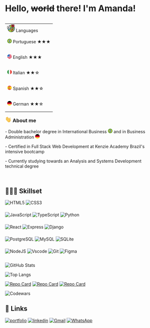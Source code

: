 <h1 align="left">Hello, <s>world</s> there! I'm Amanda! </h1>

<table align="right">
    <tr><td><img src="./assets/languages.svg" width="25"> Languages</a></td></tr>
    <tr><td><p><img src="./assets/brazil.png" height="15"> Portuguese ★★★</p></td></tr>
    <tr><td><p><img src="./assets/USA.svg" height="15"> English ★★★</p></td></tr>
    <tr><td><p><img src="./assets/italy.png" height="15"> Italian ★★☆</p></td></tr>
    <tr><td><p><img src="./assets/spain.png" height="15"> Spanish ★★☆</p></td></tr>
    <tr><td><p><img src="./assets/germany.svg" height="15"> German ★★☆</p></td></tr>
</table>

<h3 align="left"> 
    <img src="./assets/hi_gif.gif" width="21"></a> About me</h3>
<p>- Double bachelor degree in International Business <img src="./assets/brazil.png" height="15"> and in Business Administration <img src="./assets/germany.svg" height="15"> </p>
<p>- Certified in Full Stack Web Development at Kenzie Academy Brazil's intensive bootcamp</p>
<p>- Currently studying towards an Analysis and Systems Development technical degree</p>
<br>

## 🧑🏻‍💻 Skillset
![HTML5](https://img.shields.io/badge/HTML5-E34F26?style=for-the-badge&logo=html5&logoColor=white) ![CSS3](https://img.shields.io/badge/CSS3-1572B6?style=for-the-badge&logo=css3&logoColor=white)

### <!--Programming languages-->
![JavaScript](https://img.shields.io/badge/JavaScript-F7DF1E?style=for-the-badge&logo=javascript&logoColor=black) ![TypeScript](https://img.shields.io/badge/TypeScript-007ACC?style=for-the-badge&logo=typescript&logoColor=white) ![Python](https://img.shields.io/badge/python-3670A0?style=for-the-badge&logo=python&logoColor=ffdd54)

### <!--Frameworks-->
![React](https://img.shields.io/badge/React-20232A?style=for-the-badge&logo=react&logoColor=61DAFB) ![Express](https://img.shields.io/badge/express.js-%23404d59.svg?style=for-the-badge&logo=express&logoColor=%2361DAFB) ![Django](https://img.shields.io/badge/django-%23092E20.svg?style=for-the-badge&logo=django&logoColor=white)

### <!--Database softwares-->
![PostgreSQL](https://img.shields.io/badge/PostgreSQL-000?style=for-the-badge&logo=postgresql) ![MySQL](https://img.shields.io/badge/MySQL-00000F?style=for-the-badge&logo=mysql&logoColor=white) ![SQLite](https://img.shields.io/badge/SQLite-000?style=for-the-badge&logo=sqlite&logoColor=07405E)

### <!--Tools-->
![NodeJS](https://img.shields.io/badge/node.js-6DA55F?style=for-the-badge&logo=node.js&logoColor=white) ![Vscode](https://img.shields.io/badge/Vscode-007ACC?style=for-the-badge&logo=visual-studio-code&logoColor=white) ![Git](https://img.shields.io/badge/GIT-E44C30?style=for-the-badge&logo=git&logoColor=white) ![Figma](https://img.shields.io/badge/Figma-696969?style=for-the-badge&logo=figma&logoColor=figma)
## 
![GitHub Stats](https://github-readme-stats.vercel.app/api?username=amandadolci&theme=transparent&bg_color=000&border_color=30A3DC&show_icons=true&icon_color=30A3DC&title_color=E94D5F&text_color=FFF) <!--[![GitHub Streak](https://streak-stats.demolab.com/?user=amandadolci&theme=bear&background=000&border=30A3DC&dates=FFF)](https://git.io/streak-stats) -->

![Top Langs](https://github-readme-stats-git-masterrstaa-rickstaa.vercel.app/api/top-langs/?username=amandadolci&layout=compact&bg_color=000&border_color=30A3DC&title_color=E94D5F&text_color=FFF)

[![Repo Card](https://github-readme-stats.vercel.app/api/pin/?username=amandadolci&repo=m3-react-furever-homes&bg_color=000&border_color=30A3DC&show_icons=true&icon_color=30A3DC&title_color=E94D5F&text_color=FFF)](https://github.com/amandadolci/m3-react-furever-homes) [![Repo Card](https://github-readme-stats.vercel.app/api/pin/?username=amandadolci&repo=m4-kimoveis-api&bg_color=000&border_color=30A3DC&show_icons=true&icon_color=30A3DC&title_color=E94D5F&text_color=FFF)](https://github.com/amandadolci/m4-kimoveis-api)
[![Repo Card](https://github-readme-stats.vercel.app/api/pin/?username=amandadolci&repo=m5-projeto-final-kanvas&bg_color=000&border_color=30A3DC&show_icons=true&icon_color=30A3DC&title_color=E94D5F&text_color=FFF)](https://github.com/amandadolci/m5-projeto-final-kanvas)

<!--![Codewars](https://github.r2v.ch/codewars?user=amandadolci&stroke=E94D5F)-->
<!--![Codewars](https://www.codewars.com/users/amandadolci/badges/micro)-->
![Codewars](https://www.codewars.com/users/amandadolci/badges/large)
## 🔗 Links
[![portfolio](https://img.shields.io/badge/my_portfolio-000?style=for-the-badge&logo=ko-fi&logoColor=white)](https://kenzie-portfolio-amandadolci.vercel.app/) [![linkedin](https://img.shields.io/badge/linkedin-0A66C2?style=for-the-badge&logo=linkedin&logoColor=white)](https://www.linkedin.com/in/amandadolcifigueiredo/) [![Gmail](https://img.shields.io/badge/Gmail-333333?style=for-the-badge&logo=gmail&logoColor=red)](mailto:amanda.dolci)
[![WhatsApp](https://img.shields.io/badge/WhatsApp-25D366?style=for-the-badge&logo=whatsapp&logoColor=white)](https://wa.me/5544984038475)

<!--
- 🔭 I’m currently working on ...
- 🌱 I’m currently learning ...
- 👯 I’m looking to collaborate on ...
- 🤔 I’m looking for help with ...
- 💬 Ask me about ...
- 📫 How to reach me: ...
- 😄 Pronouns: ...
- ⚡ Fun fact: ...
-->
